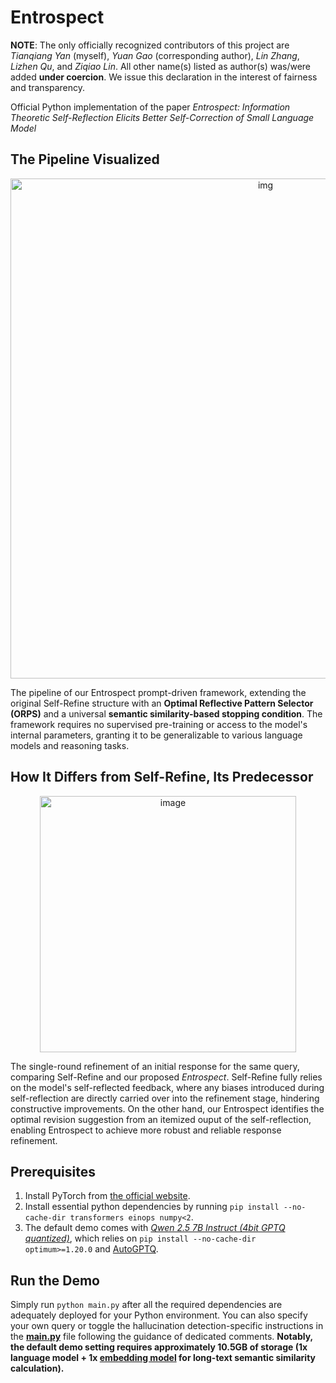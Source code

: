 # Entrospect

**NOTE**: The only officially recognized contributors of this project are _Tianqiang Yan_ (myself), _Yuan Gao_ (corresponding author), _Lin Zhang_, _Lizhen Qu_, and _Ziqiao Lin_. All other name(s) listed as author(s) was/were added **under coercion**. We issue this declaration in the interest of fairness and transparency.

Official Python implementation of the paper _Entrospect: Information Theoretic Self-Reflection Elicits Better Self-Correction of Small Language Model_

## The Pipeline Visualized

<p align="center">
  <img src="https://github.com/user-attachments/assets/9a858a53-c83d-42f0-9fcf-f6d172bc5ef4" alt="img" width="800">
</p>

The pipeline of our Entrospect prompt-driven framework, extending the original Self-Refine structure with an **Optimal Reflective Pattern Selector (ORPS)** and a universal **semantic similarity-based stopping condition**. The framework requires no supervised pre-training or access to the model's internal parameters, granting it to be generalizable to various language models and reasoning tasks.

## How It Differs from Self-Refine, Its Predecessor

<p align="center">
  <img width="410" alt="image" src="https://github.com/user-attachments/assets/a2345206-3b04-4519-ad77-11498726136c">
</p>

The single-round refinement of an initial response for the same query, comparing Self-Refine and our proposed _Entrospect_. Self-Refine fully relies on the model's self-reflected feedback, where any biases introduced during self-reflection are directly carried over into the refinement stage, hindering constructive improvements. On the other hand, our Entrospect identifies the optimal revision suggestion from an itemized ouput of the self-reflection, enabling Entrospect to achieve more robust and reliable response refinement.

## Prerequisites
1. Install PyTorch from [the official website](https://pytorch.org/get-started/previous-versions/).
2. Install essential python dependencies by running ```pip install --no-cache-dir transformers einops numpy<2```.
3. The default demo comes with [_Qwen 2.5 7B Instruct (4bit GPTQ quantized)_](https://huggingface.co/Qwen/Qwen2.5-7B-Instruct-GPTQ-Int4), which relies on ```pip install --no-cache-dir optimum>=1.20.0``` and [AutoGPTQ](https://github.com/AutoGPTQ/AutoGPTQ).

## Run the Demo
Simply run ```python main.py``` after all the required dependencies are adequately deployed for your Python environment. You can also specify your own query or toggle the hallucination detection-specific instructions in the [**main.py**](https://github.com/henryyantq/Entrospect/blob/main/main.py) file following the guidance of dedicated comments. **Notably, the default demo setting requires approximately 10.5GB of storage (1x language model + 1x [embedding model](https://huggingface.co/jinaai/jina-embeddings-v3) for long-text semantic similarity calculation).**

